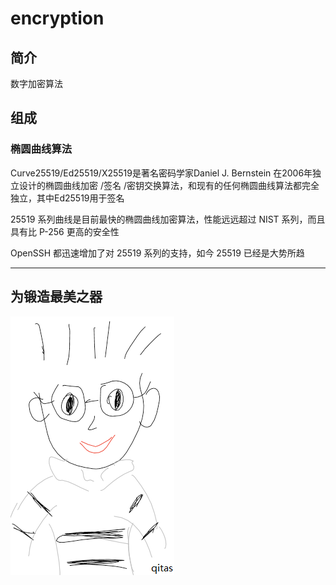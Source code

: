 ﻿# encryption

## 简介

数字加密算法

## 组成

### 椭圆曲线算法

Curve25519/Ed25519/X25519是著名密码学家Daniel J. Bernstein 在2006年独立设计的椭圆曲线加密 /签名 /密钥交换算法，和现有的任何椭圆曲线算法都完全独立，其中Ed25519用于签名

25519 系列曲线是目前最快的椭圆曲线加密算法，性能远远超过 NIST 系列，而且具有比 P-256 更高的安全性

OpenSSH 都迅速增加了对 25519 系列的支持，如今 25519 已经是大势所趋

---

## 为锻造最美之器

[![sites](qitas/qitas.png)](http://www.qitas.cn)
